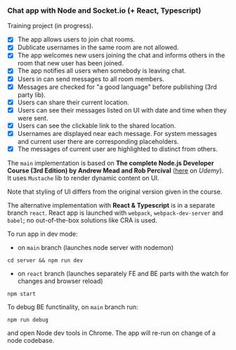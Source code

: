 ### Chat app with Node and Socket.io (+ React, Typescript)

Training project (in progress).

- [x] The app allows users to join chat rooms.
- [x] Dublicate usernames in the same room are not allowed.
- [x] The app welcomes new users joining the chat and informs others in the room that new user has been joined.
- [x] The app notifies all users when somebody is leaving chat.
- [x] Users in can send messages to all room members.
- [x] Messages are checked for "a good language" before publishing (3rd party lib).
- [x] Users can share their current location.
- [x] Users can see their messages listed on UI with date and time when they were sent.
- [x] Users can see the clickable link to the shared location.
- [x] Usernames are displayed near each message. For system messages and current user there are corresponding placeholders.
- [x] The messages of current user are highlighted to distinct from others.

The `main` implementation is based on **The complete Node.js Developer Course (3rd Edition) by Andrew Mead and Rob Percival** ([here](https://www.udemy.com/course/the-complete-nodejs-developer-course-2) on _Udemy_). It uses `Mustache` lib to render dynamic content on UI.

Note that styling of UI differs from the original version given in the course.

The alternative implementation with **React & Typescript** is in a separate branch `react`. React app is launched with `webpack`, `webpack-dev-server` and `babel`; no out-of-the-box solutions like CRA is used.

To run app in dev mode:

- on `main` branch (launches node server with nodemon)

```
cd server && npm run dev
```

- on `react` branch (launches separately FE and BE parts with the watch for changes and browser reload)

```
npm start
```

To debug BE functinality, on `main` branch run:

```
npm run debug
```

and open Node dev tools in Chrome. The app will re-run on change of a node codebase.
